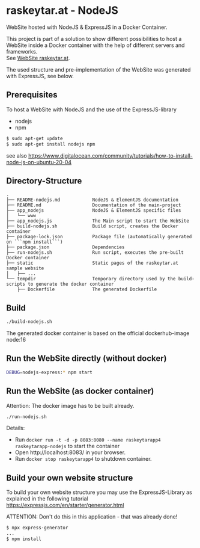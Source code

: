 # raskeytar.at - NodeJS

WebSite hosted with NodeJS & ExpressJS in a Docker Container.

This project is part of a solution to show different possibilities to host a WebSite inside a Docker container 
with the help of different servers and frameworks.  
See [WebSite raskeytar.at](README.md).

The used structure and pre-implementation of the WebSite was generated with ExpressJS, see below.

## Prerequisites

To host a WebSite with NodeJS and the use of the ExpressJS-library
- nodejs
- npm

```bash
$ sudo apt-get update
$ sudo apt-get install nodejs npm
```

see also https://www.digitalocean.com/community/tutorials/how-to-install-node-js-on-ubuntu-20-04

## Directory-Structure
```
.
├── README-nodejs.md            NodeJS & ElementJS documentation
├── README.md                   Documentation of the main-project
├── app_nodejs                  NodeJS & ElementJS specific files
│   └── www
├── app_nodejs.js               The Main script to start the WebSite
├── build-nodejs.sh             Build script, creates the Docker container
├── package-lock.json           Package file (automatically generated on ```npm install```)
├── package.json                Dependencies 
├── run-nodejs.sh               Run script, executes the pre-built Docker container
├── static                      Static pages of the raskeytar.at sample website
│   ├── ... 
└── tempdir                     Temporary directory used by the build-scripts to generate the docker container
    ├── Dockerfile              The generated Dockerfile
```

## Build
```bash
./build-nodejs.sh
```
The generated docker container is based on the official dockerhub-image node:16

## Run the WebSite directly (without docker)
```bash
DEBUG=nodejs-express:* npm start
```

## Run the WebSite (as docker container)
Attention: The docker image has to be built already.
```bash
./run-nodejs.sh
```

Details:
- Run ```docker run -t -d -p 8083:8080 --name raskeytarapp4 raskeytarapp-nodejs``` to start the container
- Open http://localhost:8083/ in your browser.
- Run ```docker stop raskeytarapp4``` to shutdown container.


## Build your own website structure
To build your own website structure you may use the ExpressJS-Library as explained in the following tutorial
https://expressjs.com/en/starter/generator.html

ATTENTION: Don't do this in this application - that was already done!

```bash
$ npx express-generator
...
$ npm install
```
